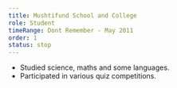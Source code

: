 ```yaml
---
title: Mushtifund School and College
role: Student
timeRange: Dont Remember - May 2011
order: 1
status: stop
---
```

<!--StartFragment-->

* Studied science, maths and some languages.
* Participated in various quiz competitions.

<!--EndFragment-->